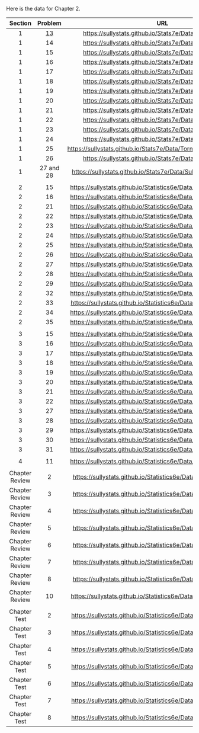 Here is the data for Chapter 2. 

|**Section**|**Problem**|**URL**|
|:---:|:---:|:---:|
|1|[13](https://sullystats.github.io/Stats7e/Data/Ch2/2_1_13.csv)|<a>https://sullystats.github.io/Stats7e/Data/Ch2/2_1_13.csv</a><br/>|
|1|14|<a>https://sullystats.github.io/Stats7e/Data/Ch2/2_1_14.csv</a><br/>|
|1|15|<a>https://sullystats.github.io/Stats7e/Data/Ch2/2_1_15.csv</a><br/>|
|1|16|<a>https://sullystats.github.io/Stats7e/Data/Ch2/2_1_16.csv</a><br/>|
|1|17|<a>https://sullystats.github.io/Stats7e/Data/Ch2/2_1_17.csv</a><br/>|
|1|18|<a>https://sullystats.github.io/Stats7e/Data/Ch2/2_1_18.csv</a><br/>|
|1|19|<a>https://sullystats.github.io/Stats7e/Data/Ch2/2_1_19.csv</a><br/>|
|1|20|<a>https://sullystats.github.io/Stats7e/Data/Ch2/2_1_20.csv</a><br/>|
|1|21|<a>https://sullystats.github.io/Stats7e/Data/Ch2/2_1_21.csv</a><br/>|
|1|22|<a>https://sullystats.github.io/Stats7e/Data/Ch2/2_1_22.csv</a><br/>|
|1|23|<a>https://sullystats.github.io/Stats7e/Data/Ch2/2_1_23.csv</a><br/>|
|1|24|<a>https://sullystats.github.io/Stats7e/Data/Ch2/2_1_24.csv</a><br/>|
|1|25|<a>https://sullystats.github.io/Stats7e/Data/Tornadoes_1950_2020.csv</a><br/>|
|1|26|<a>https://sullystats.github.io/Stats7e/Data/Ch2/2_1_26.csv</a><br/>|
|1|27 and 28|<a>https://sullystats.github.io/Stats7e/Data/SullivanStatsSurveyI.csv</a><br/>|
| | |
|2|15|<a>https://sullystats.github.io/Statistics6e/Data/Chapter2/2_2_15.csv</a><br/>|
|2|16|<a>https://sullystats.github.io/Statistics6e/Data/Chapter2/2_2_16.csv</a><br/>|
|2|21|<a>https://sullystats.github.io/Statistics6e/Data/Chapter2/2_2_21.csv</a><br/>|
|2|22|<a>https://sullystats.github.io/Statistics6e/Data/Chapter2/2_2_22.csv</a><br/>|
|2|23|<a>https://sullystats.github.io/Statistics6e/Data/Chapter2/2_2_23.csv</a><br/>|
|2|24|<a>https://sullystats.github.io/Statistics6e/Data/Chapter2/2_2_24.csv</a><br/>|
|2|25|<a>https://sullystats.github.io/Statistics6e/Data/Chapter2/2_2_25.csv</a><br/>|
|2|26|<a>https://sullystats.github.io/Statistics6e/Data/Chapter2/2_2_26.csv</a><br/>|
|2|27|<a>https://sullystats.github.io/Statistics6e/Data/Chapter2/2_2_27.csv</a><br/>|
|2|28|<a>https://sullystats.github.io/Statistics6e/Data/Chapter2/2_2_28.csv</a><br/>|
|2|29|<a>https://sullystats.github.io/Statistics6e/Data/Chapter2/2_2_29.csv</a><br/>|
|2|32|<a>https://sullystats.github.io/Statistics6e/Data/Chapter2/2_2_32.csv</a><br/>|
|2|33|<a>https://sullystats.github.io/Statistics6e/Data/Tornadoes_2017.csv</a><br/>|
|2|34|<a>https://sullystats.github.io/Statistics6e/Data/Chapter2/2_2_34.csv</a><br/>|
|2|35|<a>https://sullystats.github.io/Statistics6e/Data/Chapter2/2_2_35.csv</a><br/>|
| | |
|3|15|<a>https://sullystats.github.io/Statistics6e/Data/Chapter2/2_3_15.csv</a><br/>|
|3|16|<a>https://sullystats.github.io/Statistics6e/Data/Chapter2/2_3_16.csv</a><br/>|
|3|17|<a>https://sullystats.github.io/Statistics6e/Data/Chapter2/2_3_17.csv</a><br/>|
|3|18|<a>https://sullystats.github.io/Statistics6e/Data/Chapter2/2_3_18.csv</a><br/>|
|3|19|<a>https://sullystats.github.io/Statistics6e/Data/Chapter2/2_3_19.csv</a><br/>|
|3|20|<a>https://sullystats.github.io/Statistics6e/Data/Chapter2/2_3_20.csv</a><br/>|
|3|21|<a>https://sullystats.github.io/Statistics6e/Data/Chapter2/2_3_21.csv</a><br/>|
|3|22|<a>https://sullystats.github.io/Statistics6e/Data/Chapter2/2_3_22.csv</a><br/>|
|3|27|<a>https://sullystats.github.io/Statistics6e/Data/Chapter2/2_3_27.csv</a><br/>|
|3|28|<a>https://sullystats.github.io/Statistics6e/Data/Chapter2/2_3_28.csv</a><br/>|
|3|29|<a>https://sullystats.github.io/Statistics6e/Data/Chapter2/2_3_29.csv</a><br/>|
|3|30|<a>https://sullystats.github.io/Statistics6e/Data/Chapter2/2_3_30.csv</a><br/>|
|3|31|<a>https://sullystats.github.io/Statistics6e/Data/Chapter2/2_3_31.csv</a><br/>
| | |
|4|11|<a>https://sullystats.github.io/Statistics6e/Data/Chapter2/2_4_11.csv</a><br/>|
| | |
|Chapter Review|2|<a>https://sullystats.github.io/Statistics6e/Data/Chapter2/2_r_2.csv</a><br/>|
|Chapter Review|3|<a>https://sullystats.github.io/Statistics6e/Data/Chapter2/2_r_3.csv</a><br/>|
|Chapter Review|4|<a>https://sullystats.github.io/Statistics6e/Data/Chapter2/2_r_4.csv</a><br/>|
|Chapter Review|5|<a>https://sullystats.github.io/Statistics6e/Data/Chapter2/2_r_5.csv</a><br/>|
|Chapter Review|6|<a>https://sullystats.github.io/Statistics6e/Data/Chapter2/2_r_6.csv</a><br/>|
|Chapter Review|7|<a>https://sullystats.github.io/Statistics6e/Data/Chapter2/2_r_7.csv</a><br/>|
|Chapter Review|8|<a>https://sullystats.github.io/Statistics6e/Data/Chapter2/2_r_8.csv</a><br/>|
|Chapter Review|10|<a>https://sullystats.github.io/Statistics6e/Data/Chapter2/2_r_10.csv</a><br/>|
| | |
|Chapter Test|2|<a>https://sullystats.github.io/Statistics6e/Data/Chapter2/2_ct_2.csv</a><br/>|
|Chapter Test|3|<a>https://sullystats.github.io/Statistics6e/Data/Chapter2/2_ct_3.csv</a><br/>|
|Chapter Test|4|<a>https://sullystats.github.io/Statistics6e/Data/Chapter2/2_ct_4.csv</a><br/>|
|Chapter Test|5|<a>https://sullystats.github.io/Statistics6e/Data/Chapter2/2_ct_5.csv</a><br/>|
|Chapter Test|6|<a>https://sullystats.github.io/Statistics6e/Data/Chapter2/2_ct_6.csv</a><br/>|
|Chapter Test|7|<a>https://sullystats.github.io/Statistics6e/Data/Chapter2/2_ct_7.csv</a><br/>|
|Chapter Test|8|<a>https://sullystats.github.io/Statistics6e/Data/Chapter2/2_ct_8.csv</a><br/>|

